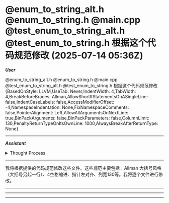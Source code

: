 <!-- Generated by SpecStory -->

# @enum_to_string_alt.h @enum_to_string.h @main.cpp @test_enum_to_string_alt.h @test_enum_to_string.h 根据这个代码规范修改 (2025-07-14 05:36Z)

_**User**_

@enum_to_string_alt.h @enum_to_string.h @main.cpp @test_enum_to_string_alt.h @test_enum_to_string.h 根据这个代码规范修改
{BasedOnStyle: LLVM,UseTab: Never,IndentWidth: 4,TabWidth: 4,BreakBeforeBraces: Allman,AllowShortIfStatementsOnASingleLine: false,IndentCaseLabels: false,AccessModifierOffset: -4,NamespaceIndentation: None,FixNamespaceComments: false,PointerAlignment: Left,AllowAllArgumentsOnNextLine: true,BinPackArguments: false,BinPackParameters: false,ColumnLimit: 130,PenaltyReturnTypeOnItsOwnLine: 1000,AlwaysBreakAfterReturnType: None}

---

_**Assistant**_

<think><details><summary>Thought Process</summary>用户希望根据提供的代码风格规范修改多个C++头文件。我需要根据以下代码风格规范对这些文件进行修改：

```
{
  BasedOnStyle: LLVM,
  UseTab: Never,
  IndentWidth: 4,
  TabWidth: 4,
  BreakBeforeBraces: Allman,
  AllowShortIfStatementsOnASingleLine: false,
  IndentCaseLabels: false,
  AccessModifierOffset: -4,
  NamespaceIndentation: None,
  FixNamespaceComments: false,
  PointerAlignment: Left,
  AllowAllArgumentsOnNextLine: true,
  BinPackArguments: false,
  BinPackParameters: false,
  ColumnLimit: 130,
  PenaltyReturnTypeOnItsOwnLine: 1000,
  AlwaysBreakAfterReturnType: None
}
```

主要格式化规则包括：
1. 使用LLVM风格为基础
2. 不使用Tab，缩进宽度为4个空格
3. 大括号风格是Allman（所有大括号独立一行）
4. 不允许单行if语句
5. case标签不缩进
6. 访问修饰符偏移-4
7. 命名空间不缩进
8. 不自动修复命名空间注释
9. 指针对齐到左侧（靠近类型）
10. 允许所有参数在下一行
11. 不对参数和形参进行打包
12. 列宽限制为130
13. 返回类型单独一行的惩罚值为1000
14. 返回类型后不强制换行

需要修改的文件包括：
1. enum_to_string_alt.h
2. enum_to_string.h
3. main.cpp
4. test_enum_to_string_alt.h
5. test_enum_to_string.h

我将分别检查并修改每个文件，确保它们符合上述代码风格规范。由于我没有实际的代码格式化工具，我会尽量手动应用这些规则，但会主要关注大括号风格、缩进、指针对齐等显著的格式问题。</details></think>

---

我将根据提供的代码规范修改这些文件。这些规范主要包括：Allman 大括号风格（大括号另起一行）、4空格缩进、指针左对齐、列宽130等。我将逐个文件进行修改。

---



---



---

